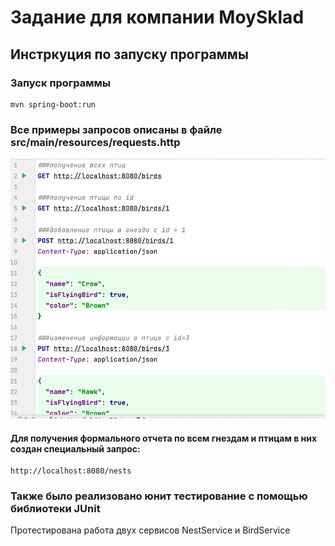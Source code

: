 # Задание для компании MoySklad 

## Инстркуция по запуску программы

### Запуск программы
``````
mvn spring-boot:run
``````

### Все примеры запросов описаны в файле src/main/resources/requests.http

![img.png](img.png)

#### Для получения формального отчета по всем гнездам и птицам в них создан специальный запрос:
``````
http://localhost:8080/nests
``````

### Также было реализовано юнит тестирование с помощью библиотеки JUnit
Протестирована работа двух сервисов NestService и BirdService
